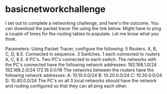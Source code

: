 # basicnetworkchallenge
I set out to complete a networking challenge, and here's the outcome. You can download the packet tracer file using the link below. Might have to ping a couple of times for the routing tables to populate. Let me know what you think.

Parameters:
Using Packet Tracer, configure the following:
5 Routers. A, B, C, D, & E. Connected in sequence.
3 Switches. 1 each connected to routers A, C, & E.
6 PC's. Two PC's connected to each switch.
The networks with the PC's connected have the following network addresses:
192.168.1.0/24
192.168.2.0/24
172.16.0.0/16
The networks between the routers have the following network addresses:
A: 10.10.0.0/24
B: 10.20.0.0/24
C: 10.30.0.0/24
D: 10.40.0.0/24
The PC's on all 3 local networks should have the network and routing configured so that they can all ping each other.
